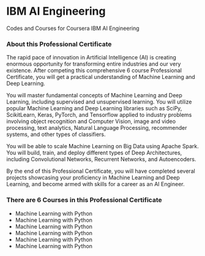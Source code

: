 # IBM AI Engineering
Codes and Courses for Coursera IBM AI Engineering

### About this Professional Certificate

The rapid pace of innovation in Artificial Intelligence (AI) is creating enormous opportunity for transforming entire industries and our very 
existence. After competing this comprehensive 6 course Professional Certificate, you will get a practical understanding of Machine Learning and Deep Learning. 

You will master fundamental concepts of  Machine Learning and Deep Learning, including supervised and unsupervised learning. You will utilize popular Machine Learning and Deep Learning libraries such as SciPy, ScikitLearn, Keras, PyTorch, and Tensorflow applied to industry problems involving object recognition and Computer Vision, image and video processing, text analytics, Natural Language Processing, recommender systems, and other types of classifiers. 

You will be able to scale Machine Learning on Big Data using Apache Spark. You will build, train, and deploy different types of Deep Architectures, including Convolutional Networks, Recurrent Networks, and Autoencoders. 

By the end of this Professional Certificate, you will have completed several projects showcasing your proficiency in Machine Learning and Deep Learning, and become armed with skills for a career as an AI Engineer.

### There are 6 Courses in this Professional Certificate

* Machine Learning with Python
* Machine Learning with Python
* Machine Learning with Python
* Machine Learning with Python
* Machine Learning with Python
* Machine Learning with Python
